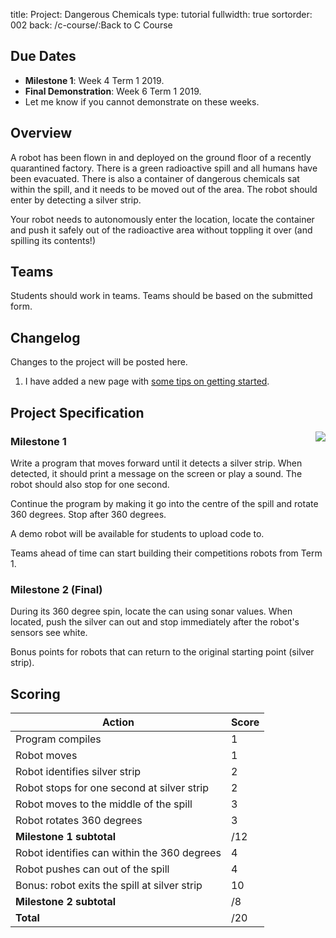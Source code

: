 title: Project: Dangerous Chemicals
type: tutorial
fullwidth: true
sortorder: 002
back: /c-course/:Back to C Course

## Due Dates

* **Milestone 1**: Week 4 Term 1 2019.
* **Final Demonstration**: Week 6 Term 1 2019.
* Let me know if you cannot demonstrate on these weeks.

## Overview
A robot has been flown in and deployed on the ground floor of a recently quarantined factory. There is a green radioactive spill and all humans have been evacuated. There is also a container of dangerous chemicals sat within the spill, and it needs to be moved out of the area. The robot should enter by detecting a silver strip.

Your robot needs to autonomously enter the location, locate the container and push it safely out of the radioactive area without toppling it over (and spilling its contents!)

## Teams
Students should work in teams. Teams should be based on the submitted form. 

## Changelog
Changes to the project will be posted here.

1. I have added a new page with [some tips on getting started](/c-course/project-start/).

## Project Specification
<img src="{attach}end_tile.png" style="float:right;max-width:170px;" />

### Milestone 1
Write a program that moves forward until it detects a silver strip. When detected, it should print a message on the screen or play a sound. The robot should also stop for one second.

Continue the program by making it go into the centre of the spill and rotate 360 degrees. Stop after 360 degrees.

A demo robot will be available for students to upload code to.

Teams ahead of time can start building their competitions robots from Term 1.

### Milestone 2 (Final)
During its 360 degree spin, locate the can using sonar values. When located, push the silver can out and stop immediately after the robot's sensors see white.

Bonus points for robots that can return to the original starting point (silver strip).

## Scoring

| Action                                       | Score |
|----------------------------------------------|-------|
| Program compiles                             | 1     |
| Robot moves                                  | 1     |
| Robot identifies silver strip                | 2     |
| Robot stops for one second at silver strip   | 2     |
| Robot moves to the middle of the spill       | 3     |
| Robot rotates 360 degrees                    | 3     |
| **Milestone 1 subtotal**                     | /12   |
| Robot identifies can within the 360 degrees  | 4     |
| Robot pushes can out of the spill            | 4     |
| Bonus: robot exits the spill at silver strip | 10    |
| **Milestone 2 subtotal**                     | /8    |
| **Total**                                    | /20   |
